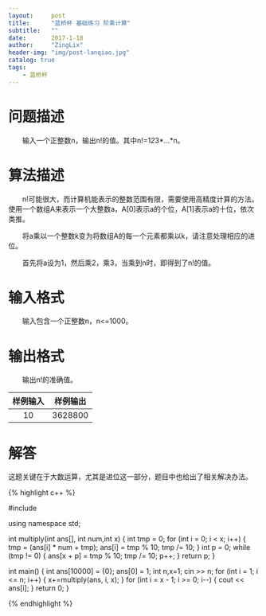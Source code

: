 ```yaml
---
layout:     post
title:      "蓝桥杯 基础练习 阶乘计算"
subtitle:   ""
date:       2017-1-18
author:     "ZingLix"
header-img: "img/post-lanqiao.jpg"
catalog: true
tags:
    - 蓝桥杯
---
```


# 问题描述

　　输入一个正整数n，输出n!的值。其中n!=1*2*3*…*n。

# 算法描述

　　n!可能很大，而计算机能表示的整数范围有限，需要使用高精度计算的方法。使用一个数组A来表示一个大整数a，A[0]表示a的个位，A[1]表示a的十位，依次类推。

　　将a乘以一个整数k变为将数组A的每一个元素都乘以k，请注意处理相应的进位。

　　首先将a设为1，然后乘2，乘3，当乘到n时，即得到了n!的值。

# 输入格式
　　输入包含一个正整数n，n<=1000。

# 输出格式
　　输出n!的准确值。
 
| 样例输入        | 样例输出           | 
|:-------------:|:-------------:| 
| 10    | 3628800 | 


# 解答

这题关键在于大数运算，尤其是进位这一部分，题目中也给出了相关解决办法。

{% highlight c++ %}


#include <iostream>

using namespace std;

int multiply(int ans[], int num,int x) {
	int tmp = 0;
	for (int i = 0; i < x; i++) {
		tmp = (ans[i] * num + tmp);
		ans[i] = tmp % 10;
		tmp /= 10;
	}
	int p = 0;
	while (tmp != 0) {
		ans[x + p] = tmp % 10;
		tmp /= 10;
		p++;
	}
	return p;
}

int main() {
	int ans[10000] = {0};
	ans[0] = 1;
	int n,x=1;
	cin >> n;
	for (int i = 1; i <= n; i++) {
		x+=multiply(ans, i, x);
	}
	for (int i = x - 1; i >= 0; i--) {
		cout << ans[i];
	}
	return 0;
}

{% endhighlight %}



